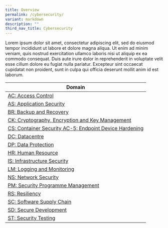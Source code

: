 ```yaml
---
title: Overview
permalink: /cybersecurity/
variant: markdown
description: ""
third_nav_title: Cybersecurity
---
```

Lorem ipsum dolor sit amet, consectetur adipiscing elit, sed do eiusmod tempor incididunt ut labore et dolore magna aliqua. Ut enim ad minim veniam, quis nostrud exercitation ullamco laboris nisi ut aliquip ex ea commodo consequat. Duis aute irure dolor in reprehenderit in voluptate velit esse cillum dolore eu fugiat nulla pariatur. Excepteur sint occaecat cupidatat non proident, sunt in culpa qui officia deserunt mollit anim id est laborum.

| Domain                                                                        |
| ------------------------------------------------------------------------------|
| [AC: Access Control](/control-catalog/ac/)                                    |
| [AS: Application Security](/control-catalog/as/)                              |
| [BR: Backup and Recovery](/control-catalog/br/)                               |
| [CK: Cryptography, Encryption and Key Management](/control-catalog/ck/)       |                                                                              |
| [CS: Container Security AC-5: Endpoint Device Hardening](/control-catalog/cs/)|
| [DC: Datacentre](/control-catalog/dc/)                                        |
| [DP: Data Protection](/control-catalog/dp/)                                   |
| [HR: Human Resource](/control-catalog/hr/)                                  	|
| [IS: Infrastructure Security](/control-catalog/is/)                           |
| [LM: Logging and Monitoring](/control-catalog/lm/)                           	|
| [NS: Network Security](/control-catalog/ns/)                                  |
| [PM: Security Programme Management](/control-catalog/pm/) 					|
| [RS: Resiliency](/control-catalog/rs/)                                  		|
| [SC: Software Supply Chain](/control-catalog/sc/)                             |
| [SD: Secure Development](/control-catalog/sd/) 								|
| [ST: Security Testing](/control-catalog/st/)                                  |